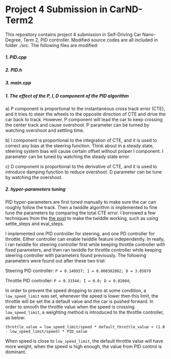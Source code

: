 # **Project 4 Submission in CarND-Term2**
This repository contains project 4 submission in Self-Driving Car Nano-Degree, Term 2, PID controller. Modified source codes are all included in folder ./src. The following files are modified:

##### 1. PID.cpp
##### 2. PID.h
##### 3. main.cpp

##### 1. The effect of the P, I, D component of the PID algorithm
a) P component is proportional to the instantaneous cross track error (CTE), and it tries to steer the wheels to the opposite direction of CTE and drive the car back to track. However, P component will lead the car to keep crossing the center track and cause overshoot. P parameter can be turned by watching overshoot and settling time.

b) I component is proportional to the integration of CTE, and it is used to correct any bias at the steering function. Think about in a steady state, steering system bias will cause certain offset without proper I component. I parameter can be tuned by watching the steady state error.

c) D component is proportional to the derivative of CTE, and it is used to introduce damping function to reduce overshoot. D parameter can be tune by watching the overshoot.

##### 2. hyper-parameters tuning

PID hyper-parameters are first tuned manually to make sure the car can roughly follow the track. Then a twiddle algorithm is implemented to fine tune the parameters by comparing the total CTE error. I borrowed a few techniques from the [the post](https://github.com/jeremy-shannon/CarND-PID-Control-Project/blob/master/README.md) to make the twiddle working, such as using settle_steps and eval_steps.

I implemented one PID controller for steering, and one PD controller for throttle. Either controller can enable twiddle feature independently. In really, I ran twiddle for steering controller first while keeping throttle controller with fixed parameters, and then ran twiddle for throttle controller while keeping steering controller with parameters found previously. The following parameters were found out after these two trial:

Steering PID controller: `P = 0.140937; I = 0.000302802; D = 3.05879`

Throttle PID controller: `P = 0.33344; I = 0.0; D = 0.02004`;

In order to prevent the speed dropping to zero at some condition, a `low_speed_limit` was set, whenever the speed is lower then this limit, the throttle will be set the a default value and the car is pushed forward. In order to smooth the throttle value when the speed is crossing `low_speed_limit`, a weighting method is introduced to the throttle controller, as below:

 `throttle_value = low_speed_limit/speed * default_throttle_value + (1.0 - low_speed_limit/speed) * PID_value`

When speed is close to `low_speed_limit`, the default throttle value will have more weight, when the speed is high enough, the value from PID control is dominant.
